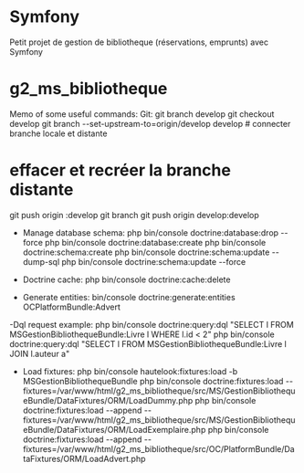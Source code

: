 Symfony
=======
Petit projet de gestion de bibliotheque (réservations, emprunts) avec Symfony
# g2_ms_bibliotheque
Memo of some useful commands:
Git:
git branch develop
git checkout develop
git branch --set-upstream-to=origin/develop develop # connecter branche locale et distante
# effacer et recréer la branche distante
git push origin :develop
git branch
git push origin develop:develop


- Manage database schema:
php bin/console doctrine:database:drop --force
php bin/console doctrine:database:create
php bin/console doctrine:schema:create
php bin/console doctrine:schema:update --dump-sql
php bin/console doctrine:schema:update --force

- Doctrine cache:
php bin/console doctrine:cache:delete

- Generate entities:
bin/console doctrine:generate:entities OCPlatformBundle:Advert

-Dql request example:
php bin/console doctrine:query:dql "SELECT l FROM MSGestionBibliothequeBundle:Livre l WHERE l.id < 2"
php bin/console doctrine:query:dql "SELECT l FROM MSGestionBibliothequeBundle:Livre l JOIN l.auteur a"

- Load fixtures:
php bin/console hautelook:fixtures:load -b MSGestionBibliothequeBundle
php bin/console doctrine:fixtures:load --fixtures=/var/www/html/g2_ms_bibliotheque/src/MS/GestionBibliothequeBundle/DataFixtures/ORM/LoadDummy.php
php bin/console doctrine:fixtures:load --append --fixtures=/var/www/html/g2_ms_bibliotheque/src/MS/GestionBibliothequeBundle/DataFixtures/ORM/LoadExemplaire.php
php bin/console doctrine:fixtures:load --append --fixtures=/var/www/html/g2_ms_bibliotheque/src/OC/PlatformBundle/DataFixtures/ORM/LoadAdvert.php
